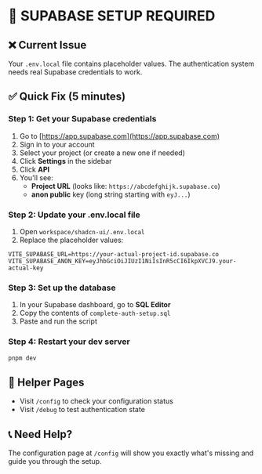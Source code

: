 # 🔧 SUPABASE SETUP REQUIRED

## ❌ Current Issue
Your `.env.local` file contains placeholder values. The authentication system needs real Supabase credentials to work.

## ✅ Quick Fix (5 minutes)

### Step 1: Get your Supabase credentials
1. Go to [https://app.supabase.com](https://app.supabase.com)
2. Sign in to your account
3. Select your project (or create a new one if needed)
4. Click **Settings** in the sidebar
5. Click **API** 
6. You'll see:
   - **Project URL** (looks like: `https://abcdefghijk.supabase.co`)
   - **anon public** key (long string starting with `eyJ...`)

### Step 2: Update your .env.local file
1. Open `workspace/shadcn-ui/.env.local`
2. Replace the placeholder values:

```env
VITE_SUPABASE_URL=https://your-actual-project-id.supabase.co
VITE_SUPABASE_ANON_KEY=eyJhbGciOiJIUzI1NiIsInR5cCI6IkpXVCJ9.your-actual-key
```

### Step 3: Set up the database
1. In your Supabase dashboard, go to **SQL Editor**
2. Copy the contents of `complete-auth-setup.sql`
3. Paste and run the script

### Step 4: Restart your dev server
```bash
pnpm dev
```

## 🔗 Helper Pages
- Visit `/config` to check your configuration status
- Visit `/debug` to test authentication state

## 📞 Need Help?
The configuration page at `/config` will show you exactly what's missing and guide you through the setup.